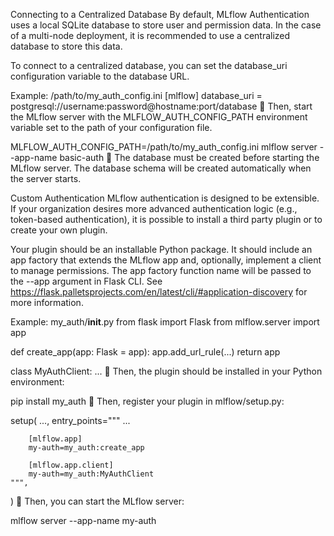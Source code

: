 Connecting to a Centralized Database
By default, MLflow Authentication uses a local SQLite database to store user and permission data. In the case of a multi-node deployment, it is recommended to use a centralized database to store this data.

To connect to a centralized database, you can set the database_uri configuration variable to the database URL.

Example: /path/to/my_auth_config.ini
[mlflow]
database_uri = postgresql://username:password@hostname:port/database

Then, start the MLflow server with the MLFLOW_AUTH_CONFIG_PATH environment variable set to the path of your configuration file.

MLFLOW_AUTH_CONFIG_PATH=/path/to/my_auth_config.ini mlflow server --app-name basic-auth

The database must be created before starting the MLflow server. The database schema will be created automatically when the server starts.

Custom Authentication
MLflow authentication is designed to be extensible. If your organization desires more advanced authentication logic (e.g., token-based authentication), it is possible to install a third party plugin or to create your own plugin.

Your plugin should be an installable Python package. It should include an app factory that extends the MLflow app and, optionally, implement a client to manage permissions. The app factory function name will be passed to the --app argument in Flask CLI. See https://flask.palletsprojects.com/en/latest/cli/#application-discovery for more information.

Example: my_auth/__init__.py
from flask import Flask
from mlflow.server import app


def create_app(app: Flask = app):
    app.add_url_rule(...)
    return app


class MyAuthClient:
    ...

Then, the plugin should be installed in your Python environment:

pip install my_auth

Then, register your plugin in mlflow/setup.py:

setup(
    ...,
    entry_points="""
        ...

        [mlflow.app]
        my-auth=my_auth:create_app

        [mlflow.app.client]
        my-auth=my_auth:MyAuthClient
    """,
)

Then, you can start the MLflow server:

mlflow server --app-name my-auth